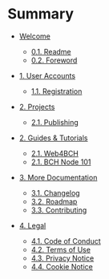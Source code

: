 # Summary

* [Welcome]()

    * [0.1. Readme](README.md)
    * [0.2. Foreword](FOREWORD.md)

* [1. User Accounts]()

    * [1.1. Registration](accounts/registration.md)

* [2. Projects]()

    * [2.1. Publishing](projects/publishing.md)

* [2. Guides & Tutorials](guides.md)

    * [2.1. Web4BCH](guides/web4bch.md)
    * [2.1. BCH Node 101](guides/bchn.md)

* [3. More Documentation]()

    * [3.1. Changelog](CHANGELOG.md)
    * [3.2. Roadmap](ROADMAP.md)
    * [3.3. Contributing](CONTRIBUTING.md)

* [4. Legal]()

    * [4.1. Code of Conduct](legal/CODE_OF_CONDUCT.md)
    * [4.2. Terms of Use]()
    * [4.3. Privacy Notice]()
    * [4.4. Cookie Notice]()

